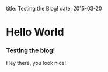 title: Testing the Blog!
date: 2015-03-20

# Hello World

### Testing the blog!
Hey there, you look nice!

